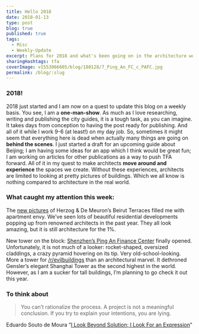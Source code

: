 ```yaml
---
title: Hello 2018
date: 2018-01-13
type: post
blog: true
published: true
tags:
  - Misc
  - Weekly-Update
excerpt: Plans for 2018 and what's been going on in the architecture world the past week.
sharingHashtags: tfa
coverImage: v1553066605/blog/180128/7_Ping_An_FC_c_PAFC.jpg
permalink: /blog/:slug
---
```


### 2018!

2018 just started and I am now on a quest to update this blog on a weekly basis. You see, I am a **one-man-show**. As much as I love researching, writing and publishing the city guides, it is a tough task, as you can imagine. It takes days from conception to having the post ready for publishing. And all of it while I work 9-6 (at least!) on my day job. So, sometimes it might seem that everything here is dead when actually many things are going on **behind the scenes**. I just started a draft for an upcoming guide about Beijing; I am having some ideas for an app which I think would be great fun; I am working on articles for other publications as a way to push TFA forward. All of it in my quest to make architects **move around and experience** the spaces we create. Without these experiences, architects are limited to looking at pretty pictures of buildings. Which we all know is nothing compared to architecture in the real world.

### What caught my attention this week:

<captioned-image alt="Herzog & De Meuron’s Beirut Terraces" caption="I want... © Bahaa Ghoussainy" imgFile="v1553066605/blog/180128/BahaaGhoussainy_Beirut_Terraces__10.jpg" />

The [new pictures](https://www.archdaily.com/886672/photos-capture-the-luxurious-life-inside-herzog-and-de-meurons-beirut-terraces) of Herzog & De Meuron’s Beirut Terraces filled me with apartment envy. We’ve seen lots of beautiful residential developments popping up from renowned architects in the past year. They all look amazing, but it is still architecture for the 1%.

<captioned-image alt="Shenzhen’s Ping An Finance Center" caption="Like, WTF? © Tim Griffith" imgFile="v1553066605/blog/180128/7_Ping_An_FC_c_PAFC.jpg" />

New tower on the block: [Shenzhen’s Ping An Finance Center](https://www.archdaily.com/886473/ping-an-finance-centre-kpf) finally opened. Unfortunately, it is not much of a looker: rocket-shaped, oversized claddings, a crazy pyramid hovering on its tip. Very old-school-looking. More a tower for [/r/evilbuildings](https://www.reddit.com/r/evilbuildings/) than an architectural marvel. It dethroned Gensler’s elegant Shanghai Tower as the second highest in the world. However, as I am a sucker for tall buildings, I’m planning to go check it out this year.

### To think about

> You can’t rationalize the process. A project is not a meaningful conclusion. If you try to explain your intentions, you are lying.

Eduardo Souto de Moura “[I Look Beyond Solution; I Look For an Expression](https://www.archdaily.com/885229/eduardo-souto-de-moura-i-look-beyond-solution-i-look-for-an-expression)”
